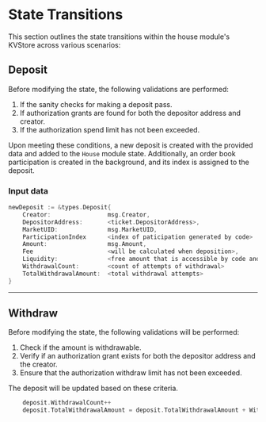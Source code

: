 # **State Transitions**

This section outlines the state transitions within the house module's KVStore across various scenarios:

## **Deposit**

Before modifying the state, the following validations are performed:

1. If the sanity checks for making a deposit pass.
2. If authorization grants are found for both the depositor address and creator.
3. If the authorization spend limit has not been exceeded.

Upon meeting these conditions, a new deposit is created with the provided data and added to the `House` module state. Additionally, an order book participation is created in the background, and its index is assigned to the deposit.

### **Input data**

```go
newDeposit := &types.Deposit{
    Creator:                msg.Creator,
    DepositorAddress:       <ticket.DepositorAddress>,
    MarketUID:              msg.MarketUID,
    ParticipationIndex      <index of paticipation generated by code>
    Amount:                 msg.Amount,
    Fee                     <will be calculated when deposition>,
    Liquidity:              <free amount that is accessible by code and depositor>,
    WithdrawalCount:        <count of attempts of withdrawal>
    TotalWithdrawalAmount:  <total withdrawal attempts>
}
```

---

## **Withdraw**

Before modifying the state, the following validations will be performed:

1. Check if the amount is withdrawable.
2. Verify if an authorization grant exists for both the depositor address and the creator.
3. Ensure that the authorization withdraw limit has not been exceeded.

The deposit will be updated based on these criteria.

```go
    deposit.WithdrawalCount++
    deposit.TotalWithdrawalAmount = deposit.TotalWithdrawalAmount + WithdrawalAmount
```
